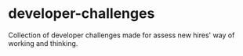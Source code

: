 # developer-challenges
Collection of developer challenges made for assess new hires' way of working and thinking.

